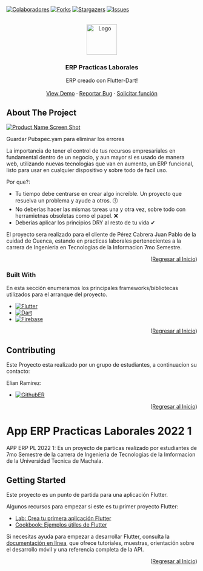 <div id="top"></div>

<!-- PROJECT SHIELDS -->
<!--
*** I'm using markdown "reference style" links for readability.
*** Reference links are enclosed in brackets [ ] instead of parentheses ( ).
*** See the bottom of this document for the declaration of the reference variables
*** for contributors-url, forks-url, etc. This is an optional, concise syntax you may use.
*** https://www.markdownguide.org/basic-syntax/#reference-style-links
-->
[![Colaboradores][contributors-shield]][contributors-url]
[![Forks][forks-shield]][forks-url]
[![Stargazers][stars-shield]][stars-url]
[![Issues][issues-shield]][issues-url]
<!--[![MIT License][license-shield]][license-url]
[![LinkedIn][linkedin-shield]][linkedin-url]-->

<!-- PROJECT LOGO -->
<br />
<div align="center">
  <a href="https://github.com/othneildrew/Best-README-Template">
    <img src="images/logo.png" alt="Logo" width="80" height="80">
  </a>

  <h3 align="center">ERP Practicas Laborales</h3>

  <p align="center">
    ERP creado con Flutter-Dart!
    <br />
    <br />
    <a href="">View Demo</a>
    ·
    <a href="https://github.com/elian-c0de/app_erp_pp20221/issues">Reportar Bug</a>
    ·
    <a href="https://github.com/elian-c0de/app_erp_pp20221/issues">Solicitar función</a>
  </p>
</div>


<!-- ABOUT THE PROJECT -->
## About The Project

[![Product Name Screen Shot][product-screenshot]]()

Guardar Pubspec.yam para eliminar los errores

La importancia de tener el control de tus recursos empresariales en fundamental dentro de un negocio, y aun mayor si es usado de manera web, utilizando nuevas tecnologias que van en aumento, un ERP funcional, listo para usar en cualquier dispositivo y sobre todo de facil uso.

Por que?:
* Tu tiempo debe centrarse en crear algo increíble. Un proyecto que resuelva un problema y ayude a otros. 🕔
* No deberías hacer las mismas tareas una y otra vez, sobre todo con herramietnas obsoletas como el papel. ❌
* Deberías aplicar los principios DRY al resto de tu vida ✔

El proyecto sera realizado para el cliente de Pérez Cabrera Juan Pablo de la cuidad de Cuenca, estando en practicas laborales pertenecientes a la carrera de Ingenieria en Tecnologias de la Informacion 7mo Semestre. 

<p align="right">(<a href="#top">Regresar al Inicio</a>)</p>



### Built With

En esta sección enumeramos los principales frameworks/bibliotecas utilizados para el arranque del proyecto. 

* [![Flutter][Flutter.dev]][Flutter-url]
* [![Dart][Dart.dev]][Dart-url]
* [![Firebase][Firebase.google.com]][Firebase-url]

<p align="right">(<a href="#top">Regresar al Inicio</a>)</p>


<!-- CONTRIBUTING -->
## Contributing

Este Proyecto esta realizado por un grupo de estudiantes, a continuacion su contacto:

Elian Ramirez:

* [![GithubER][Github]][Githuber]


<p align="right">(<a href="#top">Regresar al Inicio</a>)</p>


<!-- MARKDOWN LINKS & IMAGES -->
<!-- https://www.markdownguide.org/basic-syntax/#reference-style-links -->
[contributors-shield]: https://img.shields.io/github/contributors/elian-c0de/app_erp_pp20221.svg?style=for-the-badge
[contributors-url]: https://github.com/elian-c0de/app_erp_pp20221/graphs/contributors
[forks-shield]: https://img.shields.io/github/forks/elian-c0de/app_erp_pp20221.svg?style=for-the-badge
[forks-url]: https://github.com/elian-c0de/app_erp_pp20221/network/members
[stars-shield]: https://img.shields.io/github/stars/elian-c0de/app_erp_pp20221.svg?style=for-the-badge
[stars-url]: https://github.com/elian-c0de/app_erp_pp20221/stargazers
[issues-shield]: https://img.shields.io/github/issues/elian-c0de/app_erp_pp20221.svg?style=for-the-badge
[issues-url]: https://github.com/elian-c0de/app_erp_pp20221/issues
[license-shield]: https://img.shields.io/github/license/elian-c0de/app_erp_pp20221.svg?style=for-the-badge
[linkedin-shield]: https://img.shields.io/badge/-LinkedIn-black.svg?style=for-the-badge&logo=linkedin&colorB=555
[product-screenshot]: images/screenshot.png
[Flutter.dev]: https://img.shields.io/badge/Flutter-02569B?style=for-the-badge&logo=flutter&logoColor=white
[Flutter-url]: https://flutter.dev/
[Dart.dev]: https://img.shields.io/badge/Dart-0175C2?style=for-the-badge&logo=dart&logoColor=white
[Dart-url]: https://dart.dev/
[Firebase.google.com]: https://img.shields.io/badge/MongoDB-4EA94B?style=for-the-badge&logo=mongodb&logoColor=white
[Firebase-url]: https://firebase.google.com/
[Github]: https://img.shields.io/badge/GitHub-100000?style=for-the-badge&logo=github&logoColor=white
[Githuber]: https://github.com/elian-c0de?tab=repositories
# App ERP Practicas Laborales 2022 1

APP ERP PL 2022 1: Es un proyecto de particas realizado por estudiantes de 7mo Semestre de la carrera de Ingenieria de Tecnologias de la Imformacion de la Universidad Tecnica de Machala.

## Getting Started

Este proyecto es un punto de partida para una aplicación Flutter.

Algunos recursos para empezar si este es tu primer proyecto Flutter:

- [Lab: Crea tu primera aplicación Flutter](https://docs.flutter.dev/get-started/codelab)
- [Cookbook: Ejemplos útiles de Flutter](https://docs.flutter.dev/cookbook)

Si necesitas ayuda para empezar a desarrollar Flutter, consulta la
[documentación en línea](https://docs.flutter.dev/), que ofrece tutoriales,
muestras, orientación sobre el desarrollo móvil y una referencia completa de la API.
<p align="right">(<a href="#top">Regresar al Inicio</a>)</p>
